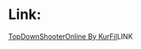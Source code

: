 # Link:
[TopDownShooterOnline By KurFil](https://mega.nz/file/VqUWzCiC#QU4xi3wcUFUlEBI1FmlLnD7QxHgwPYHZGxNjYOQhsns)LINK
